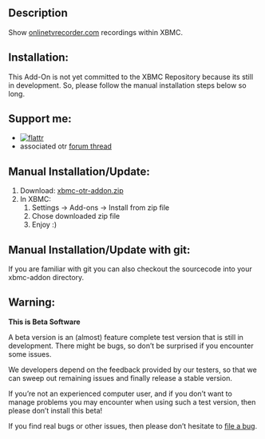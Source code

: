 ## Description

Show [onlinetvrecorder.com](http://onlinetvrecorder.com/) recordings within XBMC.

## Installation:

This Add-On is not yet committed to the XBMC Repository because its still in development. So, please follow the manual installation steps below so long.

## Support me: 
* [![flattr](http://api.flattr.com/button/flattr-badge-large.png)](https://flattr.com/t/800518)
* associated otr [forum thread](http://www.otrforum.com/showthread.php?67444)

## Manual Installation/Update:
1. Download: [xbmc-otr-addon.zip](https://github.com/downloads/wrow/xbmc-otr/xbmc-otr-0.4.zip)
1. In XBMC: 
   1. Settings -> Add-ons -> Install from zip file
   1. Chose downloaded zip file
   1. Enjoy :)

## Manual Installation/Update with git:

If you are familiar with git you can also checkout the sourcecode into your xbmc-addon directory. 

## Warning:

**This is Beta Software**

A beta version is an (almost) feature complete test version that is still in development. There might be bugs, so don’t be surprised if you encounter some issues.

We developers depend on the feedback provided by our testers, so that we can sweep out remaining issues and finally release a stable version.

If you’re not an experienced computer user, and if you don’t want to manage problems you may encounter when using such a test version, then please don’t install this beta!

If you find real bugs or other issues, then please don’t hesitate to [file a bug](https://github.com/wrow/xbmc-otr/issues).

